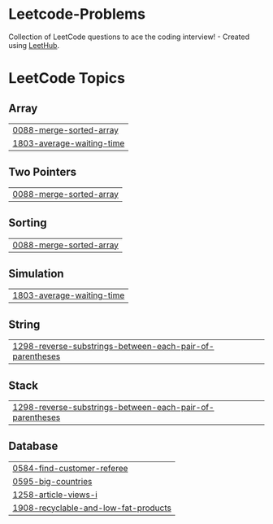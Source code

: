 # Leetcode-Problems
Collection of LeetCode questions to ace the coding interview! - Created using [LeetHub](https://github.com/QasimWani/LeetHub).

<!---LeetCode Topics Start-->
# LeetCode Topics
## Array
|  |
| ------- |
| [0088-merge-sorted-array](https://github.com/TravisHammonds/Leetcode-Problems/tree/master/0088-merge-sorted-array) |
| [1803-average-waiting-time](https://github.com/TravisHammonds/Leetcode-Problems/tree/master/1803-average-waiting-time) |
## Two Pointers
|  |
| ------- |
| [0088-merge-sorted-array](https://github.com/TravisHammonds/Leetcode-Problems/tree/master/0088-merge-sorted-array) |
## Sorting
|  |
| ------- |
| [0088-merge-sorted-array](https://github.com/TravisHammonds/Leetcode-Problems/tree/master/0088-merge-sorted-array) |
## Simulation
|  |
| ------- |
| [1803-average-waiting-time](https://github.com/TravisHammonds/Leetcode-Problems/tree/master/1803-average-waiting-time) |
## String
|  |
| ------- |
| [1298-reverse-substrings-between-each-pair-of-parentheses](https://github.com/TravisHammonds/Leetcode-Problems/tree/master/1298-reverse-substrings-between-each-pair-of-parentheses) |
## Stack
|  |
| ------- |
| [1298-reverse-substrings-between-each-pair-of-parentheses](https://github.com/TravisHammonds/Leetcode-Problems/tree/master/1298-reverse-substrings-between-each-pair-of-parentheses) |
## Database
|  |
| ------- |
| [0584-find-customer-referee](https://github.com/TravisHammonds/Leetcode-Problems/tree/master/0584-find-customer-referee) |
| [0595-big-countries](https://github.com/TravisHammonds/Leetcode-Problems/tree/master/0595-big-countries) |
| [1258-article-views-i](https://github.com/TravisHammonds/Leetcode-Problems/tree/master/1258-article-views-i) |
| [1908-recyclable-and-low-fat-products](https://github.com/TravisHammonds/Leetcode-Problems/tree/master/1908-recyclable-and-low-fat-products) |
<!---LeetCode Topics End-->